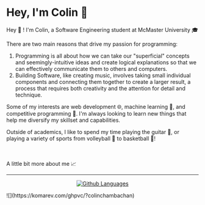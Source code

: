 # Hey, I'm Colin 👋

Hey 👋 ! I'm Colin, a Software Engineering student at McMaster University 🎓

There are two main reasons that drive my passion for programming:

1. Programming is all about how we can take our "superficial" concepts and seemingly-intuitive ideas and create logical explanations so that we can effectively communicate them to others and computers.
2. Building Software, like creating music, involves taking small individual components and connecting them together to create a larger result, a process that requires both creativity and the attention for detail and technique.

Some of my interests are web development 🌐, machine learning 🧠, and competitive programming 🎯. I'm always looking to learn new things that help me diversify my skillset and capabilities.

Outside of academics, I like to spend my time playing the guitar 🎸, or playing a variety of sports from volleyball 🏐 to basketball 🏀!

<br>
<!-- 
🌱 I’m currently learning backend development!  -->

<br>
A little bit more about me 📈


---
<div align="center">

[![Github Languages](https://github-readme-stats.vercel.app/api/top-langs/?username=colinchambachan&layout=compact)](https://github.com/colinchambachan/colinchambachan)

</div>
![](https://komarev.com/ghpvc/?colinchambachan)
<!-- 
<a >
  <img src="https://visitcount.itsvg.in/api?id=colinchambachan&label=Profile%20Views&color=1&icon=0&pretty=false" />
</a>





<!--
**colinchambachan/colinchambachan** is a ✨ _special_ ✨ repository because its `README.md` (this file) appears on your GitHub profile.

Here are some ideas to get you started:

- 🔭 I’m currently working on ...
- 🌱 I’m currently learning ...
- 👯 I’m looking to collaborate on ...
- 🤔 I’m looking for help with ...
- 💬 Ask me about ...
- 📫 How to reach me: ...
- 😄 Pronouns: ...
- ⚡ Fun fact: ...
-->
